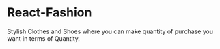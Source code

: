 # React-Fashion
Stylish Clothes and Shoes where you can make quantity of purchase you want in terms of Quantity.
